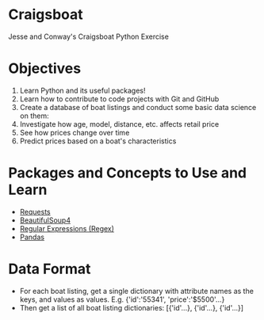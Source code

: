 # Craigsboat
Jesse and Conway's Craigsboat Python Exercise

# Objectives
1. Learn Python and its useful packages!
1. Learn how to contribute to code projects with Git and GitHub
1. Create a database of boat listings and conduct some basic data science on them:
  1. Investigate how age, model, distance, etc. affects retail price
  2. See how prices change over time
  3. Predict prices based on a boat's characteristics

# Packages and Concepts to Use and Learn
- [Requests](http://docs.python-requests.org/en/master/)
- [BeautifulSoup4](https://www.crummy.com/software/BeautifulSoup/bs4/doc/)
- [Regular Expressions (Regex)](https://docs.python.org/3/howto/regex.html)
- [Pandas](http://pandas.pydata.org/)

# Data Format
- For each boat listing, get a single dictionary with attribute names as the keys, and values as values. E.g. {'id':'55341', 'price':'$5500'...}
- Then get a list of all boat listing dictionaries: [{'id'...}, {'id'...}, {'id'...}]
